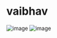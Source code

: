 # vaibhav
![image](https://user-images.githubusercontent.com/56710232/78060867-eb259f00-73a9-11ea-944a-8270fc39b973.png)
![image](https://user-images.githubusercontent.com/56710232/78061361-c120ac80-73aa-11ea-84b2-3c42d82598a2.png)
